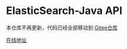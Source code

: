 # ElasticSearch-Java API      

本仓库不再更新，代码已经全部移动到 [Gitee仓库](https://gitee.com/consolelog/chinese_translation_of_elasticsearchjavaapi)

[在线地址](https://consolelog.gitee.io/chinese_translation_of_elasticsearchjavaapi/)

